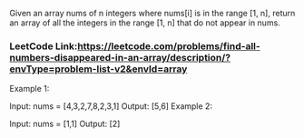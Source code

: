 Given an array nums of n integers where nums[i] is in the range [1, n], return an array of all the integers in the range [1, n] that do not appear in nums.

 
### LeetCode Link:https://leetcode.com/problems/find-all-numbers-disappeared-in-an-array/description/?envType=problem-list-v2&envId=array
Example 1:

Input: nums = [4,3,2,7,8,2,3,1]
Output: [5,6]
Example 2:

Input: nums = [1,1]
Output: [2]
 